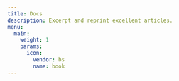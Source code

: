 ```yaml
---
title: Docs
description: Excerpt and reprint excellent articles.
menu:
  main:
    weight: 1
    params:
      icon:
        vendor: bs
        name: book
---
```

